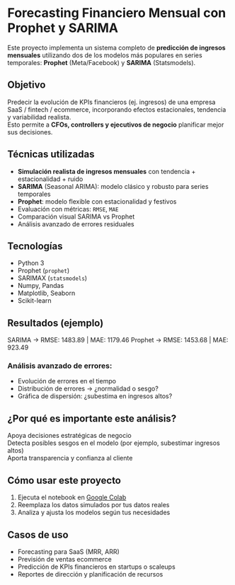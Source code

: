 # Forecasting Financiero Mensual con Prophet y SARIMA

Este proyecto implementa un sistema completo de **predicción de ingresos mensuales** utilizando dos de los modelos más populares en series temporales: **Prophet** (Meta/Facebook) y **SARIMA** (Statsmodels).

## Objetivo

Predecir la evolución de KPIs financieros (ej. ingresos) de una empresa SaaS / fintech / ecommerce, incorporando efectos estacionales, tendencia y variabilidad realista.  
Esto permite a **CFOs, controllers y ejecutivos de negocio** planificar mejor sus decisiones.

## Técnicas utilizadas

- **Simulación realista de ingresos mensuales** con tendencia + estacionalidad + ruido
- **SARIMA** (Seasonal ARIMA): modelo clásico y robusto para series temporales
- **Prophet**: modelo flexible con estacionalidad y festivos
- Evaluación con métricas: `RMSE`, `MAE`
- Comparación visual SARIMA vs Prophet
- Análisis avanzado de errores residuales

## Tecnologías

- Python 3
- Prophet (`prophet`)
- SARIMAX (`statsmodels`)
- Numpy, Pandas
- Matplotlib, Seaborn
- Scikit-learn

## Resultados (ejemplo)

SARIMA → RMSE: 1483.89 | MAE: 1179.46
Prophet → RMSE: 1453.68 | MAE: 923.49


### Análisis avanzado de errores:
- Evolución de errores en el tiempo
- Distribución de errores → ¿normalidad o sesgo?
- Gráfica de dispersión: ¿subestima en ingresos altos?

## ¿Por qué es importante este análisis?

Apoya decisiones estratégicas de negocio  
Detecta posibles sesgos en el modelo (por ejemplo, subestimar ingresos altos)  
Aporta transparencia y confianza al cliente  

## Cómo usar este proyecto

1. Ejecuta el notebook en [Google Colab](https://colab.research.google.com/)
2. Reemplaza los datos simulados por tus datos reales
3. Analiza y ajusta los modelos según tus necesidades

## Casos de uso

- Forecasting para SaaS (MRR, ARR)
- Previsión de ventas ecommerce
- Predicción de KPIs financieros en startups o scaleups
- Reportes de dirección y planificación de recursos


